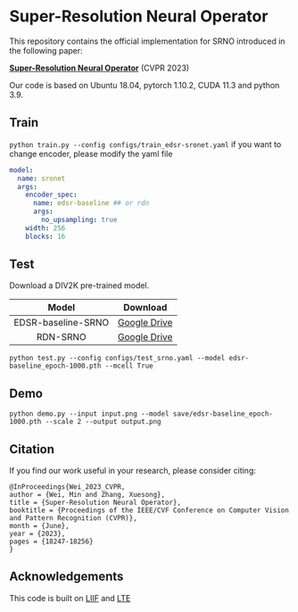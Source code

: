 # Super-Resolution Neural Operator

This repository contains the official implementation for SRNO introduced in the following paper:

[**Super-Resolution Neural Operator**](https://arxiv.org/abs/2303.02584) (CVPR 2023)

Our code is based on Ubuntu 18.04, pytorch 1.10.2, CUDA 11.3 and python 3.9.

## Train
`python train.py --config configs/train_edsr-sronet.yaml`
if you want to change encoder, please modify the yaml file

```yaml
model:
  name: sronet
  args:
    encoder_spec:
      name: edsr-baseline ## or rdn
      args:
        no_upsampling: true
    width: 256
    blocks: 16
```

## Test
Download a DIV2K pre-trained model.

Model|Download
:-:|:-:
EDSR-baseline-SRNO|[Google Drive](https://drive.google.com/file/d/10eoYPpmR1mXgmWU9eptvfgYEpQehhhIz/view?usp=sharing)
RDN-SRNO|[Google Drive](https://drive.google.com/file/d/12RL7b5ZAz7iKdyuAD7Wfy15ntZNno4RP/view?usp=sharing)

`python test.py --config configs/test_srno.yaml --model edsr-baseline_epoch-1000.pth --mcell True`

## Demo
`python demo.py --input input.png --model save/edsr-baseline_epoch-1000.pth --scale 2 --output output.png`

## Citation
If you find our work useful in your research, please consider citing:
```
@InProceedings{Wei_2023_CVPR, 
author = {Wei, Min and Zhang, Xuesong}, 
title = {Super-Resolution Neural Operator}, 
booktitle = {Proceedings of the IEEE/CVF Conference on Computer Vision and Pattern Recognition (CVPR)}, 
month = {June}, 
year = {2023}, 
pages = {18247-18256}
}
```

## Acknowledgements
This code is built on [LIIF](https://github.com/yinboc/liif) and [LTE](https://github.com/jaewon-lee-b/lte)
